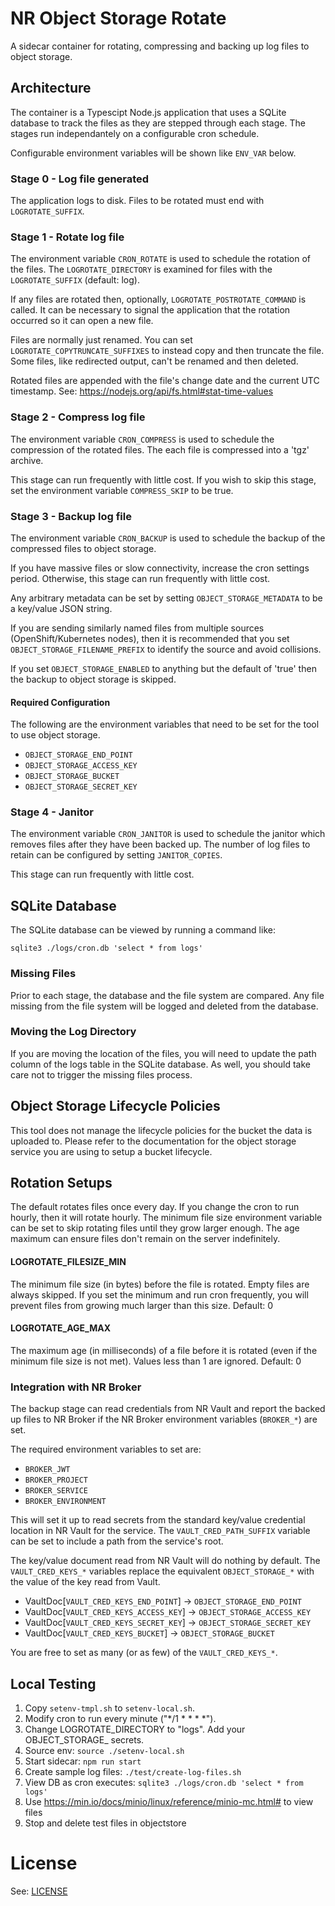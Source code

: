 # NR Object Storage Rotate

A sidecar container for rotating, compressing and backing up log files to object storage.

## Architecture

The container is a Typescipt Node.js application that uses a SQLite database to track the files as they are stepped through each stage. The stages run independantely on a configurable cron schedule.

Configurable environment variables will be shown like `ENV_VAR` below.

### Stage 0 - Log file generated

The application logs to disk. Files to be rotated must end with `LOGROTATE_SUFFIX`.

### Stage 1 - Rotate log file

The environment variable `CRON_ROTATE` is used to schedule the rotation of the files. The `LOGROTATE_DIRECTORY` is examined for files with the `LOGROTATE_SUFFIX` (default: log).

If any files are rotated then, optionally, `LOGROTATE_POSTROTATE_COMMAND` is called. It can be necessary to signal the application that the rotation occurred so it can open a new file.

Files are normally just renamed. You can set `LOGROTATE_COPYTRUNCATE_SUFFIXES` to instead copy and then truncate the file. Some files, like redirected output, can't be renamed and then deleted.

Rotated files are appended with the file's change date and the current UTC timestamp. See: https://nodejs.org/api/fs.html#stat-time-values

### Stage 2 - Compress log file

The environment variable `CRON_COMPRESS` is used to schedule the compression of the rotated files. The each file is compressed into a 'tgz' archive.

This stage can run frequently with little cost. If you wish to skip this stage, set the environment variable `COMPRESS_SKIP` to be true.

### Stage 3 - Backup log file

The environment variable `CRON_BACKUP` is used to schedule the backup of the compressed files to object storage.

If you have massive files or slow connectivity, increase the cron settings period. Otherwise, this stage can run frequently with little cost.

Any arbitrary metadata can be set by setting `OBJECT_STORAGE_METADATA` to be a key/value JSON string.

If you are sending similarly named files from multiple sources (OpenShift/Kubernetes nodes), then it is recommended that you set `OBJECT_STORAGE_FILENAME_PREFIX` to identify the source and avoid collisions.

If you set `OBJECT_STORAGE_ENABLED` to anything but the default of 'true' then the backup to object storage is skipped.

#### Required Configuration

The following are the environment variables that need to be set for the tool to use object storage.

* `OBJECT_STORAGE_END_POINT`
* `OBJECT_STORAGE_ACCESS_KEY`
* `OBJECT_STORAGE_BUCKET`
* `OBJECT_STORAGE_SECRET_KEY`

### Stage 4 - Janitor

The environment variable `CRON_JANITOR` is used to schedule the janitor which removes files after they have been backed up. The number of log files to retain can be configured by setting `JANITOR_COPIES`.

This stage can run frequently with little cost.

## SQLite Database

The SQLite database can be viewed by running a command like:

`sqlite3 ./logs/cron.db 'select * from logs'`

### Missing Files

Prior to each stage, the database and the file system are compared. Any file missing from the file system will be logged and deleted from the database.

### Moving the Log Directory

If you are moving the location of the files, you will need to update the path column of the logs table in the SQLite database. As well, you should take care not to trigger the missing files process.

## Object Storage Lifecycle Policies

This tool does not manage the lifecycle policies for the bucket the data is uploaded to. Please refer to the documentation for the object storage service you are using to setup a bucket lifecycle.

## Rotation Setups

The default rotates files once every day. If you change the cron to run hourly, then it will rotate hourly. The minimum file size environment variable can be set to skip rotating files until they grow larger enough. The age maximum can ensure files don't remain on the server indefinitely.

#### LOGROTATE_FILESIZE_MIN

The minimum file size (in bytes) before the file is rotated. Empty files are always skipped. If you set the minimum and run cron frequently, you will prevent files from growing much larger than this size. Default: 0

#### LOGROTATE_AGE_MAX

The maximum age (in milliseconds) of a file before it is rotated (even if the minimum file size is not met). Values less than 1 are ignored. Default: 0

### Integration with NR Broker

The backup stage can read credentials from NR Vault and report the backed up files to NR Broker if the NR Broker environment variables (`BROKER_*`) are set.

The required environment variables to set are:

* `BROKER_JWT`
* `BROKER_PROJECT`
* `BROKER_SERVICE`
* `BROKER_ENVIRONMENT`

This will set it up to read secrets from the standard key/value credential location in NR Vault for the service. The `VAULT_CRED_PATH_SUFFIX` variable can be set to include a path from the service's root.

The key/value document read from NR Vault will do nothing by default. The `VAULT_CRED_KEYS_*` variables replace the equivalent `OBJECT_STORAGE_*` with the value of the key read from Vault.

* VaultDoc[`VAULT_CRED_KEYS_END_POINT`] -> `OBJECT_STORAGE_END_POINT`
* VaultDoc[`VAULT_CRED_KEYS_ACCESS_KEY`] -> `OBJECT_STORAGE_ACCESS_KEY`
* VaultDoc[`VAULT_CRED_KEYS_SECRET_KEY`] -> `OBJECT_STORAGE_SECRET_KEY`
* VaultDoc[`VAULT_CRED_KEYS_BUCKET`] -> `OBJECT_STORAGE_BUCKET`

You are free to set as many (or as few) of the `VAULT_CRED_KEYS_*`.

## Local Testing

1. Copy `setenv-tmpl.sh` to `setenv-local.sh`.
2. Modify cron to run every minute ("*/1 * * * *").
3. Change LOGROTATE_DIRECTORY to "logs". Add your OBJECT_STORAGE_ secrets.
4. Source env: `source ./setenv-local.sh`
5. Start sidecar: `npm run start`
6. Create sample log files: `./test/create-log-files.sh`
7. View DB as cron executes: `sqlite3 ./logs/cron.db 'select * from logs'`
8. Use https://min.io/docs/minio/linux/reference/minio-mc.html# to view files
9. Stop and delete test files in objectstore

# License

See: [LICENSE](./LICENSE)
